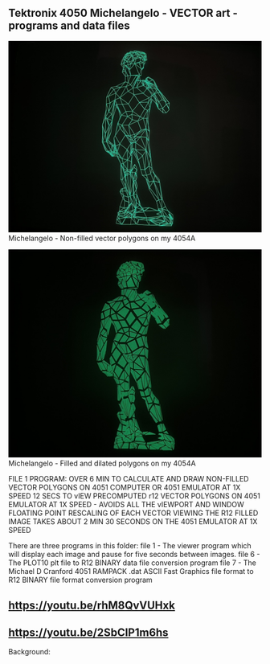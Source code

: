 Tektronix 4050 Michelangelo - VECTOR art - programs and data files
-------------
![Michelangelo vectors on my 4054A](./Michelangelo%20-%20vectors%204054A.png) 
Michelangelo - Non-filled vector polygons on my 4054A

![Michelangelo non-filled polygons on my 4054A](./Michelangelo%20-%20filled%20polygons%204054A.png)
Michelangelo - Filled and dilated polygons on my 4054A

FILE 1 PROGRAM:
OVER 6 MIN TO CALCULATE AND DRAW NON-FILLED VECTOR POLYGONS ON 4051 COMPUTER OR 4051 EMULATOR AT 1X SPEED
12 SECS TO vIEW PRECOMPUTED r12 VECTOR POLYGONS ON 4051 EMULATOR AT 1X SPEED - AVOIDS ALL THE vIEWPORT AND WINDOW FLOATING POINT RESCALING OF EACH VECTOR
VIEWING THE R12 FILLED IMAGE TAKES ABOUT 2 MIN 30 SECONDS ON THE 4051 EMULATOR AT 1X SPEED


There are three programs in this folder: file 1 - The viewer program which will display each image and pause for five seconds between images. file 6 - The PLOT10 plt file to R12 BINARY data file conversion program file 7 - The Michael D Cranford 4051 RAMPACK .dat ASCII Fast Graphics file format to R12 BINARY file format conversion program


https://youtu.be/rhM8QvVUHxk 
----

https://youtu.be/2SbCIP1m6hs
----
Background:
